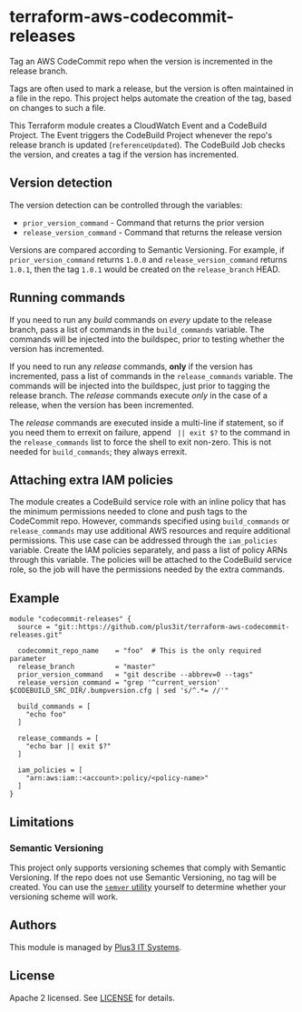 # terraform-aws-codecommit-releases

Tag an AWS CodeCommit repo when the version is incremented in the release
branch.

Tags are often used to mark a release, but the version is often maintained in a
file in the repo. This project helps automate the creation of the tag, based on
changes to such a file.

This Terraform module creates a CloudWatch Event and a CodeBuild Project. The
Event triggers the CodeBuild Project whenever the repo's release branch is
updated (`referenceUpdated`). The CodeBuild Job checks the version, and creates
a tag if the version has incremented.

## Version detection

The version detection can be controlled through the variables:

*   `prior_version_command` - Command that returns the prior version
*   `release_version_command` - Command that returns the release version

Versions are compared according to Semantic Versioning. For example, if
`prior_version_command` returns `1.0.0` and `release_version_command` returns
`1.0.1`, then the tag `1.0.1` would be created on the `release_branch` HEAD.

## Running commands

If you need to run any _build_ commands on _every_ update to the release
branch, pass a list of commands in the `build_commands` variable. The commands
will be injected into the buildspec, prior to testing whether the version has
incremented.

If you need to run any _release_ commands, **only** if the version has
incremented, pass a list of commands in the `release_commands` variable. The
commands will be injected into the buildspec, just prior to tagging the release
branch. The _release_ commands execute _only_ in the case of a release, when
the version has been incremented.

The _release_ commands are executed inside a multi-line if statement, so if you
need them to errexit on failure, append ` || exit $?` to the command in the
`release_commands` list to force the shell to exit non-zero. This is not
needed for `build_commands`; they always errexit.

## Attaching extra IAM policies

The module creates a CodeBuild service role with an inline policy that has the
minimum permissions needed to clone and push tags to the CodeCommit repo.
However, commands specified using `build_commands` or `release_commands` may
use additional AWS resources and require additional permissions. This use case
can be addressed through the `iam_policies` variable. Create the IAM policies
separately, and pass a list of policy ARNs through this variable. The policies
will be attached to the CodeBuild service role, so the job will have the
permissions needed by the extra commands.

## Example

```hcl
module "codecommit-releases" {
  source = "git::https://github.com/plus3it/terraform-aws-codecommit-releases.git"

  codecommit_repo_name    = "foo"  # This is the only required parameter
  release_branch          = "master"
  prior_version_command   = "git describe --abbrev=0 --tags"
  release_version_command = "grep '^current_version' $CODEBUILD_SRC_DIR/.bumpversion.cfg | sed 's/^.*= //'"

  build_commands = [
    "echo foo"
  ]

  release_commands = [
    "echo bar || exit $?"
  ]

  iam_policies = [
    "arn:aws:iam::<account>:policy/<policy-name>"
  ]
}
```

## Limitations

### Semantic Versioning

This project only supports versioning schemes that comply with Semantic
Versioning. If the repo does not use Semantic Versioning, no tag will be
created. You can use the [`semver` utility][semver] yourself to determine
whether your versioning scheme will work.

[semver]: https://docs.npmjs.com/misc/semver

## Authors

This module is managed by [Plus3 IT Systems](https://github.com/plus3it).

## License

Apache 2 licensed. See [LICENSE](LICENSE) for details.
